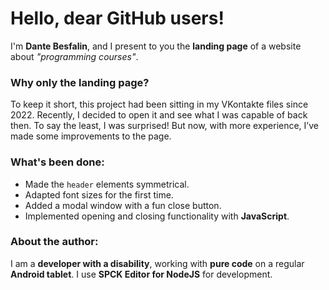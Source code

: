 # Hello, dear GitHub users!  

I'm **Dante Besfalin**, and I present to you the **landing page** of a website about *"programming courses"*.  

### Why only the landing page?  
To keep it short, this project had been sitting in my VKontakte files since 2022. Recently, I decided to open it and see what I was capable of back then. To say the least, I was surprised! But now, with more experience, I’ve made some improvements to the page.  

### What's been done:  
- Made the `header` elements symmetrical.  
- Adapted font sizes for the first time.  
- Added a modal window with a fun close button.  
- Implemented opening and closing functionality with **JavaScript**.  

### About the author:  
I am a **developer with a disability**, working with **pure code** on a regular **Android tablet**. I use **SPCK Editor for NodeJS** for development.